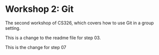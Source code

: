 # Workshop 2: Git

The second workshop of CS326, which covers how to use Git in a group setting.

This is a change to the readme file for step 03.

This is the change for step 07
